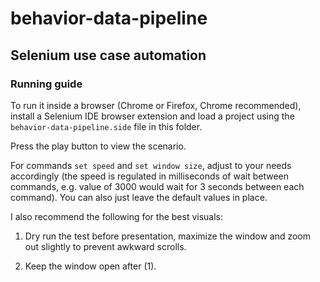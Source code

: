 # behavior-data-pipeline 
## Selenium use case automation


### Running guide

To run it inside a browser (Chrome or Firefox, Chrome recommended), install a Selenium IDE browser extension and load a project using the `behavior-data-pipeline.side` file in this folder.

Press the play button to view the scenario.

For commands `set speed` and `set window size`, adjust to your needs accordingly (the speed is regulated in milliseconds of wait between commands, e.g. value of 3000 would wait for 3 seconds between each command). You can also just leave the default values in place.

I also recommend the following for the best visuals:

1. Dry run the test before presentation, maximize the window and zoom out slightly to prevent awkward scrolls.

2. Keep the window open after (1).

